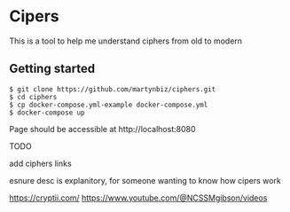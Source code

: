 # Cipers

This is a tool to help me understand ciphers from old to modern

## Getting started

```
$ git clone https://github.com/martynbiz/ciphers.git
$ cd ciphers
$ cp docker-compose.yml-example docker-compose.yml
$ docker-compose up
```

Page should be accessible at http://localhost:8080

TODO

add ciphers
links

esnure desc is explanitory, for someone wanting to know how cipers work

https://cryptii.com/
https://www.youtube.com/@NCSSMgibson/videos